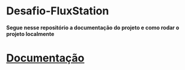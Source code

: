 # Desafio-FluxStation

**Segue nesse repositório a documentação do projeto e como rodar o projeto localmente**


# [Documentação](https://francisco1code.github.io/Desafio-FluxStation/)

